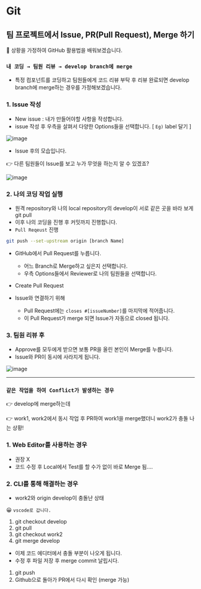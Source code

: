 # Git

## 팀 프로젝트에서 Issue, PR(Pull Request), Merge 하기

🤔 상황을 가정하여 GitHub 활용법을 배워보겠습니다.

### `내 코딩 → 팀원 리뷰 → develop branch에 merge`

- 특정 컴포넌트를 코딩하고 팀원들에게 코드 리뷰 부탁 후 리뷰 완료되면 develop branch에 merge하는 경우를 가정해보겠습니다.

### 1. Issue 작성

- New issue : 내가 만들어야할 사항을 작성합니다.
- issue 작성 후 우측을 살펴서 다양한 Options들을 선택합니다. [ `Eg)` label 달기 ]

![image](https://user-images.githubusercontent.com/32920566/134773280-70374733-edcd-4e0b-9d6f-350013dad33c.png)

- Issue 후의 모습입니다.

👉 다른 팀원들이 Issue를 보고 누가 무엇을 하는지 알 수 있겠죠?

![image](https://user-images.githubusercontent.com/32920566/134773286-614227fb-a5cb-4254-8cb4-e7232398cc96.png)

### 2. 나의 코딩 작업 실행

- 원격 repository와 나의 local repository의 develop이 서로 같은 곳을 바라 보게 git pull
- 이후 나의 코딩을 진행 후 커밋까지 진행합니다.
- `Pull Reqeust` 진행

```bash
git push --set-upstream origin [branch Name]
```

- GitHub에서 Pull Request를 누릅니다.
    - 어느 Branch로 Merge하고 싶은지 선택합니다.
    - 우측 Options들에서 Reviewer로 나의 팀원들을 선택합니다.
- Create Pull Request


- Issue와 연결하기 위해
    - Pull Request에는 `closes #[issueNumber]`를 마지막에 적어줍니다.
    - 이 Pull Request가 merge 되면 Issue가 자동으로 closed 됩니다.

### 3. 팀원 리뷰 후

- Approve를 모두에게 받으면 보통 PR을 올린 본인이 Merge를 누릅니다.
- Issue와 PR이 동시에 사라지게 됩니다.

![image](https://user-images.githubusercontent.com/32920566/134773298-7fb5822b-3a38-4364-9923-b64e41565380.png)

---

### `같은 작업을 하여 Conflict가 발생하는 경우`

👉 develop에 merge하는데

👉 work1, work2에서 동시 작업 후 PR하여 work1을 merge했더니 work2가 충돌 나는 상황!

### 1. Web Editor를 사용하는 경우

- 권장 X
- 코드 수정 후 Local에서 Test를 할 수가 없이 바로 Merge 됨....

### 2. CLI를 통해 해결하는 경우

- work2와 origin develop이 충돌난 상태

😀 `vscode로 갑니다.`

1. git checkout develop
2. git pull
3. git checkout work2
4. git merge develop
- 이제 코드 에디터에서 충돌 부분이 나오게 됩니다.
- 수정 후 파일 저장 후 merge commit 날립시다.
1. git push 
2. Github으로 돌아가 PR에서 다시 확인 (merge 가능)
